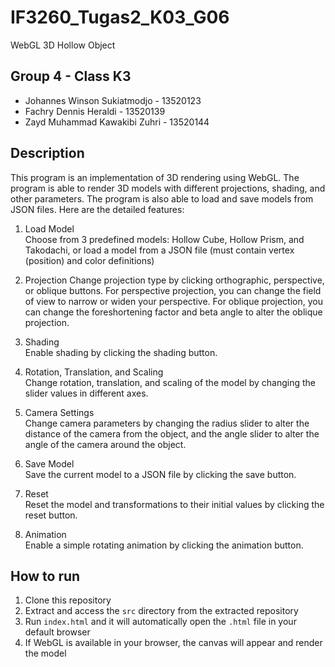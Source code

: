# IF3260_Tugas2_K03_G06
WebGL 3D Hollow Object

## Group 4 - Class K3
* Johannes Winson Sukiatmodjo   - 13520123
* Fachry Dennis Heraldi         - 13520139
* Zayd Muhammad Kawakibi Zuhri  - 13520144

## Description
This program is an implementation of 3D rendering using WebGL. The program is able to render 3D models with different projections, shading, and other parameters. The program is also able to load and save models from JSON files. Here are the detailed features:

1. Load Model  
Choose from 3 predefined models: Hollow Cube, Hollow Prism, and Takodachi, or load a model from a JSON file (must contain vertex (position) and color definitions)

2. Projection 
Change projection type by clicking orthographic, perspective, or oblique buttons. For perspective projection, you can change the field of view to narrow or widen your perspective. For oblique projection, you can change the foreshortening factor and beta angle to alter the oblique projection.

3. Shading  
Enable shading by clicking the shading button.

4. Rotation, Translation, and Scaling  
Change rotation, translation, and scaling of the model by changing the slider values in different axes.

5. Camera Settings  
Change camera parameters by changing the radius slider to alter the distance of the camera from the object, and the angle slider to alter the angle of the camera around the object.

6. Save Model  
Save the current model to a JSON file by clicking the save button.

7. Reset  
Reset the model and transformations to their initial values by clicking the reset button.

8. Animation  
Enable a simple rotating animation by clicking the animation button.

## How to run
1. Clone this repository
2. Extract and access the `src` directory from the extracted repository
3. Run `index.html` and it will automatically open the `.html` file in your default browser
4. If WebGL is available in your browser, the canvas will appear and render the model